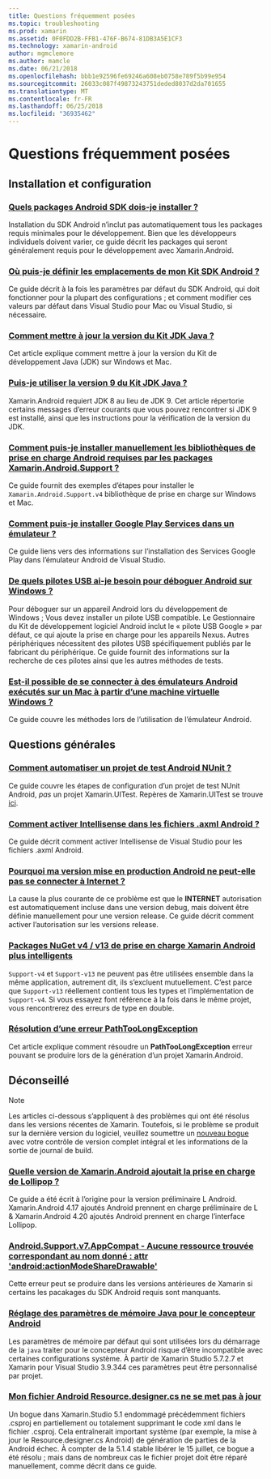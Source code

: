 ```yaml
---
title: Questions fréquemment posées
ms.topic: troubleshooting
ms.prod: xamarin
ms.assetid: 0F0FDD2B-FFB1-476F-B674-81DB3A5E1CF3
ms.technology: xamarin-android
author: mgmclemore
ms.author: mamcle
ms.date: 06/21/2018
ms.openlocfilehash: bbb1e92596fe69246a608eb0758e789f5b99e954
ms.sourcegitcommit: 26033c087f49873243751deded8037d2da701655
ms.translationtype: MT
ms.contentlocale: fr-FR
ms.lasthandoff: 06/25/2018
ms.locfileid: "36935462"
---
```

# <a name="frequently-asked-questions"></a>Questions fréquemment posées

## <a name="installation--setup"></a>Installation et configuration

### <a name="which-android-sdk-packages-should-i-installinstall-android-sdk-packagesmd"></a>[Quels packages Android SDK dois-je installer ?](install-android-sdk-packages.md)

Installation du SDK Android n’inclut pas automatiquement tous les packages requis minimales pour le développement. Bien que les développeurs individuels doivent varier, ce guide décrit les packages qui seront généralement requis pour le développement avec Xamarin.Android.

### <a name="where-can-i-set-my-android-sdk-locationsandroid-sdk-locationmd"></a>[Où puis-je définir les emplacements de mon Kit SDK Android ?](android-sdk-location.md)

Ce guide décrit à la fois les paramètres par défaut du SDK Android, qui doit fonctionner pour la plupart des configurations ; et comment modifier ces valeurs par défaut dans Visual Studio pour Mac ou Visual Studio, si nécessaire.

### <a name="how-do-i-update-the-java-development-kit-jdk-versionupdate-jdkmd"></a>[Comment mettre à jour la version du Kit JDK Java ?](update-jdk.md)

Cet article explique comment mettre à jour la version du Kit de développement Java (JDK) sur Windows et Mac.

### <a name="can-i-use-java-development-kit-jdk-version-9jdk9-errorsmd"></a>[Puis-je utiliser la version 9 du Kit JDK Java ?](jdk9-errors.md)

Xamarin.Android requiert JDK 8 au lieu de JDK 9. Cet article répertorie certains messages d’erreur courants que vous pouvez rencontrer si JDK 9 est installé, ainsi que les instructions pour la vérification de la version du JDK.


### <a name="how-can-i-manually-install-the-android-support-libraries-required-by-the-xamarinandroidsupport-packagesinstall-android-support-librarymd"></a>[Comment puis-je installer manuellement les bibliothèques de prise en charge Android requises par les packages Xamarin.Android.Support ?](install-android-support-library.md)

Ce guide fournit des exemples d’étapes pour installer le `Xamarin.Android.Support.v4` bibliothèque de prise en charge sur Windows et Mac.

### <a name="how-do-i-install-google-play-services-in-an-emulatorinstall-gpsmd"></a>[Comment puis-je installer Google Play Services dans un émulateur ?](install-gps.md)

Ce guide liens vers des informations sur l’installation des Services Google Play dans l’émulateur Android de Visual Studio.

### <a name="what-usb-drivers-do-i-need-to-debug-android-on-windowsandroid-drivers-debug-windowsmd"></a>[De quels pilotes USB ai-je besoin pour déboguer Android sur Windows ?](android-drivers-debug-windows.md)

Pour déboguer sur un appareil Android lors du développement de Windows ; Vous devez installer un pilote USB compatible. Le Gestionnaire du Kit de développement logiciel Android inclut le « pilote USB Google » par défaut, ce qui ajoute la prise en charge pour les appareils Nexus.
Autres périphériques nécessitent des pilotes USB spécifiquement publiés par le fabricant du périphérique. Ce guide fournit des informations sur la recherche de ces pilotes ainsi que les autres méthodes de tests.

### <a name="is-it-possible-to-connect-to-android-emulators-running-on-a-mac-from-a-windows-vmconnect-android-emulator-mac-windowsmd"></a>[Est-il possible de se connecter à des émulateurs Android exécutés sur un Mac à partir d’une machine virtuelle Windows ?](connect-android-emulator-mac-windows.md)

Ce guide couvre les méthodes lors de l’utilisation de l’émulateur Android.

## <a name="general-questions"></a>Questions générales

### <a name="how-do-i-automate-an-android-nunit-test-projectautomate-android-nunit-testmd"></a>[Comment automatiser un projet de test Android NUnit ?](automate-android-nunit-test.md)

Ce guide couvre les étapes de configuration d’un projet de test NUnit Android, _pas_ un projet Xamarin.UITest. Repères de Xamarin.UITest se trouve [ici](https://docs.microsoft.com/appcenter/test-cloud/preparing-for-upload/uitest).

### <a name="how-do-i-enable-intellisense-in-android-axml-filesenable-axml-intellisensemd"></a>[Comment activer Intellisense dans les fichiers .axml Android ?](enable-axml-intellisense.md)

Ce guide décrit comment activer Intellisense de Visual Studio pour les fichiers .axml Android.

### <a name="why-cant-my-android-release-build-connect-to-the-internetandroid-internetmd"></a>[Pourquoi ma version mise en production Android ne peut-elle pas se connecter à Internet ?](android-internet.md)

La cause la plus courante de ce problème est que le **INTERNET** autorisation est automatiquement incluse dans une version debug, mais doivent être définie manuellement pour une version release. Ce guide décrit comment activer l’autorisation sur les versions release.

### <a name="smarter-xamarin-android-support-v4--v13-nuget-packagesandroid-support-v4v13-librariesmd"></a>[Packages NuGet v4 / v13 de prise en charge Xamarin Android plus intelligents](android-support-v4v13-libraries.md)

`Support-v4` et `Support-v13` ne peuvent pas être utilisées ensemble dans la même application, autrement dit, ils s’excluent mutuellement. C’est parce que `Support-v13` réellement contient tous les types et l’implémentation de `Support-v4`. Si vous essayez font référence à la fois dans le même projet, vous rencontrerez des erreurs de type en double.

### <a name="how-do-i-resolve-a-pathtoolongexception-errorpath-too-long-exceptionmd"></a>[Résolution d’une erreur PathTooLongException](path-too-long-exception.md)

Cet article explique comment résoudre un **PathTooLongException** erreur pouvant se produire lors de la génération d’un projet Xamarin.Android.



## <a name="deprecated"></a>Déconseillé

> [!NOTE]
> Les articles ci-dessous s’appliquent à des problèmes qui ont été résolus dans les versions récentes de Xamarin. Toutefois, si le problème se produit sur la dernière version du logiciel, veuillez soumettre un [nouveau bogue](~/cross-platform/troubleshooting/questions/howto-file-bug.md) avec votre contrôle de version complet intégral et les informations de la sortie de journal de build.

### <a name="what-version-of-xamarinandroid-added-lollipop-supportxa-lollipopmd"></a>[Quelle version de Xamarin.Android ajoutait la prise en charge de Lollipop ?](xa-lollipop.md)

Ce guide a été écrit à l’origine pour la version préliminaire L Android. Xamarin.Android 4.17 ajoutés Android prennent en charge préliminaire de L & Xamarin.Android 4.20 ajoutés Android prennent en charge l’interface Lollipop.

### <a name="androidsupportv7appcompat---no-resource-found-that-matches-the-given-name-attr-androidactionmodesharedrawablemissing-action-mode-share-drawablemd"></a>[Android.Support.v7.AppCompat - Aucune ressource trouvée correspondant au nom donné : attr 'android:actionModeShareDrawable'](missing-action-mode-share-drawable.md)

Cette erreur peut se produire dans les versions antérieures de Xamarin si certains les pacakages du SDK Android requis sont manquants.

### <a name="adjusting-java-memory-parameters-for-the-android-designerandroid-designer-java-memorymd"></a>[Réglage des paramètres de mémoire Java pour le concepteur Android](android-designer-java-memory.md)

Les paramètres de mémoire par défaut qui sont utilisées lors du démarrage de la `java` traiter pour le concepteur Android risque d’être incompatible avec certaines configurations système. À partir de Xamarin Studio 5.7.2.7 et Xamarin pour Visual Studio 3.9.344 ces paramètres peut être personnalisé par projet.

### <a name="my-android-resourcedesignercs-file-will-not-updateresource-designer-wont-updatemd"></a>[Mon fichier Android Resource.designer.cs ne se met pas à jour](resource-designer-wont-update.md)

Un bogue dans Xamarin.Studio 5.1 endommagé précédemment fichiers .csproj en partiellement ou totalement supprimant le code xml dans le fichier .csproj. Cela entraînerait important système (par exemple, la mise à jour le Resource.designer.cs Android) de génération de parties de la Android échec. À compter de la 5.1.4 stable libérer le 15 juillet, ce bogue a été résolu ; mais dans de nombreux cas le fichier projet doit être réparé manuellement, comme décrit dans ce guide.



